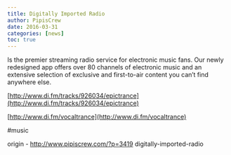 ```yaml
---
title: Digitally Imported Radio
author: PipisCrew
date: 2016-03-31
categories: [news]
toc: true
---
```


Is the premier streaming radio service for electronic music fans. Our newly redesigned app offers over 80 channels of electronic music and an extensive selection of exclusive and first-to-air content you can’t find anywhere else.

[http://www.di.fm/tracks/926034/epictrance](http://www.di.fm/tracks/926034/epictrance)

[http://www.di.fm/vocaltrance](http://www.di.fm/vocaltrance)

#music

origin - http://www.pipiscrew.com/?p=3419 digitally-imported-radio